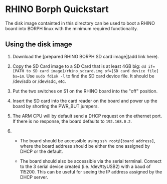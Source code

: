 # RHINO Borph Quickstart
The disk image containted in this directory can be used to boot a RHINO board into BORPH linux with the minimum required functionality.

## Using the disk image

1) Download the [prepared RHINO BORPH SD card image](add link here).

2) Copy the SD Card image to a SD Card that is at least 4GB big: `dd if=[PATH to SD card image]/rhino_sdcard.img of=[SD card device file] bs=1m`. Use `sudo fdisk -l` to find the SD card device file. It should be /dev/sdb or /dev/sdc, etc.

3) Put the two switches on S1 on the RHINO board into the "off" position.

4) Insert the SD card into the card reader on the board and power up the board by shorting the PWR_BUT jumpers.

5) The ARM CPU will by default send a DHCP request on the ethernet port. If there is no response, the board defaults to `192.168.0.2`.

6) 
	* The board should be accessible using `ssh root@[board address]`, where the board address should be either the one assigned by DHCP or the default.

	* The board should also be accessible via the serial terminal. Connect to the 3 serial device created (i.e. /dev/ttyUSB2) with a baud of 115200. This can be useful for seeing the IP address assigned by the DHCP server.
